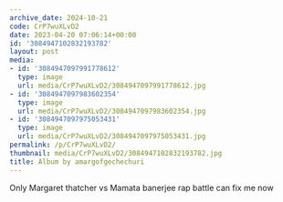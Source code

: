 ```yaml
---
archive_date: 2024-10-21
code: CrP7wuXLvD2
date: 2023-04-20 07:06:14+00:00
id: '3084947102832193782'
layout: post
media:
- id: '3084947097991778612'
  type: image
  url: media/CrP7wuXLvD2/3084947097991778612.jpg
- id: '3084947097983602354'
  type: image
  url: media/CrP7wuXLvD2/3084947097983602354.jpg
- id: '3084947097975053431'
  type: image
  url: media/CrP7wuXLvD2/3084947097975053431.jpg
permalink: /p/CrP7wuXLvD2/
thumbnail: media/CrP7wuXLvD2/3084947102832193782.jpg
title: Album by amargofgechechuri
---
```


Only Margaret thatcher vs Mamata banerjee rap battle can fix me now